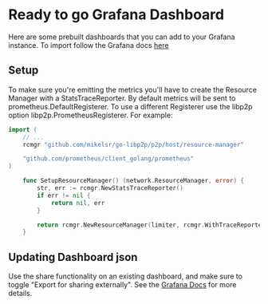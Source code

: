 # Ready to go Grafana Dashboard

Here are some prebuilt dashboards that you can add to your Grafana instance. To
import follow the Grafana docs [here](https://grafana.com/docs/grafana/latest/dashboards/export-import/#import-dashboard)

## Setup

To make sure you're emitting the metrics you'll have to create the Resource
Manager with a StatsTraceReporter. By default metrics will be sent to
prometheus.DefaultRegisterer. To use a different Registerer use the libp2p
option libp2p.PrometheusRegisterer. For example:

``` go
import (
    // ...
	rcmgr "github.com/mikelsr/go-libp2p/p2p/host/resource-manager"

	"github.com/prometheus/client_golang/prometheus"
)

    func SetupResourceManager() (network.ResourceManager, error) {
        str, err := rcmgr.NewStatsTraceReporter()
        if err != nil {
            return nil, err
        }

        return rcmgr.NewResourceManager(limiter, rcmgr.WithTraceReporter(str))
    }
```

## Updating Dashboard json

Use the share functionality on an existing dashboard, and make sure to toggle
"Export for sharing externally". See the [Grafana
Docs](https://grafana.com/docs/grafana/latest/dashboards/export-import/#exporting-a-dashboard)
for more details.
